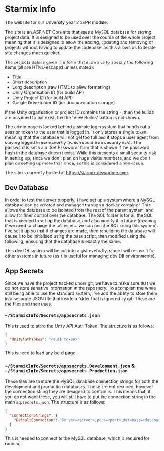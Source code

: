 # Starmix Info
The website for our Unversity year 2 SEPR module.

The site is an ASP.NET Core site that uses a MySQL database for storing project data. It is designed to be used over the course of the whole project, meaning that it is designed to allow the adding, updating and removing of projects without having to update the codebase, as this allows us to iterate site changes much quicker.

The projects data is given in a form that allows us to specify the following items (all are HTML-escaped unless stated):

- Title
- Short description
- Long description (raw HTML to allow formatting)
- Unity Organisation ID (for build API)
- Unity Project ID (for build API)
- Google Drive folder ID (for documentation storage)

If the Unity organisation or project ID contains the string `-`, then the builds are assumed to not exist, the the 'View Builds' button is not shown.

The admin page is locked behind a simple login system that hands out a session token to the user that is logged in. It only stores a single token, meaning that the database will not get too full and it stops a user agent from staying logged in permanently (which could be a security risk). The password is set via a 'Set Password' form that is shown if the password hash in the database doesn't exist. While this presents a small security risk in setting up, since we don't plan on huge visiter numbers, and we don't plan on setting up more than once, so this is considered a non-issue.

The site is currently hosted at <https://starmix.devsprime.com>.

## Dev Database
In order to test the server properly, I have set up a system where a MySQL database can be created and managed through a docker container. This allows the database to be isolated from the rest of the parent system, and allow for finer control over the database. The SQL folder is for all the SQL that is needed to set up the database, and also modify it in future (meaning if we need to change the tables etc. we can test the SQL using this system). I've set it up so that if changes are made, then rebuilding the database will cause it to be initialised using the base script, then modified using the following, ensuring that the database is exactly the same.

This dev DB system will be put into a gist evetually, since I will re-use it for other systems in future (as it is useful for managing dev DB environments).

## App Secrets
Since we have the project tracked under git, we have to make sure that we do not store sensitive information in the repository. To acomplish this while still being able to use the standard system, I've add the ability to store them in a separate JSON file that inside a folder that is ignored by git. These are the files and their uses.

### `~/StarmixInfo/Secrets/appsecrets.json`
This is used to store the Unity API Auth Token. The structure is as follows:

```json
{
  "UnityAuthToken": "<auth token>"
}
```

This is need to load any build page.

### `~/StarmixInfo/Secrets/appsecrets.Development.json` & `~/StarmixInfo/Secrets/appsecrets.Production.json`
These files are to store the MySQL database connection strings for both the development and production databases. These are not required, however the connection string they are designed to contain is. This means that, if you do not want these, you will still have to put the connection string in the main `appsecrets.json`. The structure is as follows:

```json
{
  "ConnectionStrings": {
    "DefaultConnection": "Server=<server>;port=<port>;database=<database>;user=<user>;pwd=<password>"
  }
}
```

This is needed to connect to the MySQL database, which is required for running.
